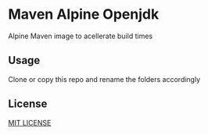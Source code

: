 # Maven Alpine Openjdk

Alpine Maven image to acellerate build times 

## Usage

Clone or copy this repo and rename the folders accordingly

## License

[MIT LICENSE](LICENSE)

